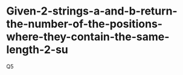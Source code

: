 # Given-2-strings-a-and-b-return-the-number-of-the-positions-where-they-contain-the-same-length-2-su
Q5
